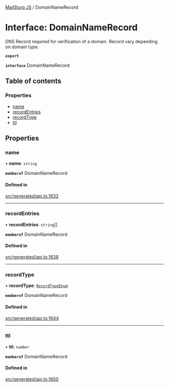 [MailSlurp JS](../README.md) / DomainNameRecord

# Interface: DomainNameRecord

DNS Record required for verification of a domain. Record vary depending on domain type.

**`export`**

**`interface`** DomainNameRecord

## Table of contents

### Properties

- [name](DomainNameRecord.md#name)
- [recordEntries](DomainNameRecord.md#recordentries)
- [recordType](DomainNameRecord.md#recordtype)
- [ttl](DomainNameRecord.md#ttl)

## Properties

### name

• **name**: `string`

**`memberof`** DomainNameRecord

#### Defined in

[src/generated/api.ts:1632](https://github.com/mailslurp/mailslurp-client/blob/113e801/src/generated/api.ts#L1632)

___

### recordEntries

• **recordEntries**: `string`[]

**`memberof`** DomainNameRecord

#### Defined in

[src/generated/api.ts:1638](https://github.com/mailslurp/mailslurp-client/blob/113e801/src/generated/api.ts#L1638)

___

### recordType

• **recordType**: [`RecordTypeEnum`](../enums/DomainNameRecord.RecordTypeEnum.md)

**`memberof`** DomainNameRecord

#### Defined in

[src/generated/api.ts:1644](https://github.com/mailslurp/mailslurp-client/blob/113e801/src/generated/api.ts#L1644)

___

### ttl

• **ttl**: `number`

**`memberof`** DomainNameRecord

#### Defined in

[src/generated/api.ts:1650](https://github.com/mailslurp/mailslurp-client/blob/113e801/src/generated/api.ts#L1650)
